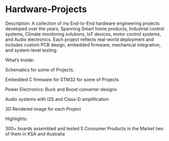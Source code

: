 # Hardware-Projects

Description:
A collection of my End-to-End hardware engineering projects developed over the years, Spanning Smart home products, Industrial control systems, Climate monitoring solutions, IoT devices, motor control systems, and Audio electronics. Each project reflects real-world deployment and includes custom PCB design, embedded firmware, mechanical integration, and system-level testing.

What’s Inside:

Schematics for some of Projects.

Embedded C firmware for STM32 for some of Projects

Power Electronics: Buck and Boost converter designs

Audio systems with I2S and Class-D amplification

3D Rendered image for each Project

Highlights:

300+ boards assembled and tested
5 Consumer Products in the Market two of them in KSA and Australia 
